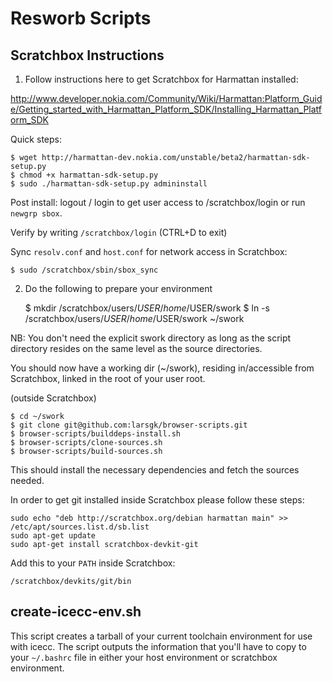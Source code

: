 Resworb Scripts
===============

Scratchbox Instructions
-----------------------

1. Follow instructions here to get Scratchbox for Harmattan installed:

http://www.developer.nokia.com/Community/Wiki/Harmattan:Platform_Guide/Getting_started_with_Harmattan_Platform_SDK/Installing_Harmattan_Platform_SDK

Quick steps:

    $ wget http://harmattan-dev.nokia.com/unstable/beta2/harmattan-sdk-setup.py
    $ chmod +x harmattan-sdk-setup.py
    $ sudo ./harmattan-sdk-setup.py admininstall

Post install:  logout / login to get user access to /scratchbox/login or run
`newgrp sbox`.

Verify by writing `/scratchbox/login`  (CTRL+D to exit)

Sync `resolv.conf` and `host.conf` for network access in Scratchbox:

    $ sudo /scratchbox/sbin/sbox_sync

2. Do the following to prepare your environment

    $ mkdir /scratchbox/users/$USER/home/$USER/swork
    $ ln -s /scratchbox/users/$USER/home/$USER/swork ~/swork

NB: You don't need the explicit swork directory as long as the script directory resides on the same level as the source directories.

You should now have a working dir (~/swork), residing in/accessible from Scratchbox, linked in the root of your user root.

(outside Scratchbox)

    $ cd ~/swork
    $ git clone git@github.com:larsgk/browser-scripts.git
    $ browser-scripts/builddeps-install.sh
    $ browser-scripts/clone-sources.sh
    $ browser-scripts/build-sources.sh

This should install the necessary dependencies and fetch the sources needed.

In order to get git installed inside Scratchbox please follow these steps:

    sudo echo "deb http://scratchbox.org/debian harmattan main" >> /etc/apt/sources.list.d/sb.list
    sudo apt-get update
    sudo apt-get install scratchbox-devkit-git

Add this to your `PATH` inside Scratchbox:

    /scratchbox/devkits/git/bin

create-icecc-env.sh
-------------------

This script creates a tarball of your current toolchain environment for use with
icecc. The script outputs the information that you'll have to copy to your
`~/.bashrc` file in either your host environment or scratchbox environment.
